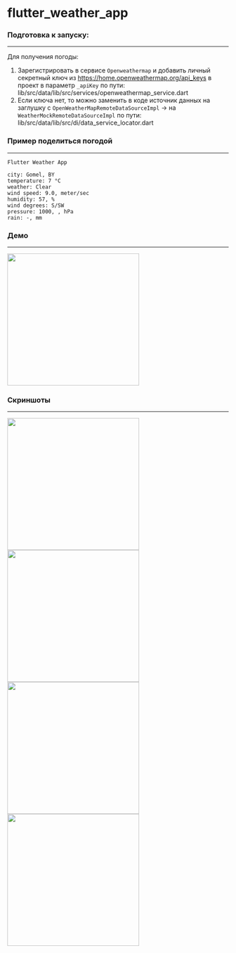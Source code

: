 # flutter_weather_app

### Подготовка к запуску:
---
Для получения погоды:

1. Зарегистрировать в сервисе `Openweathermap` и добавить личный секретный ключ из https://home.openweathermap.org/api_keys в проект в параметр `_apiKey` по пути:
lib/src/data/lib/src/services/openweathermap_service.dart
2. Если ключа нет, то можно заменить в коде источник данных на заглушку с
`OpenWeatherMapRemoteDataSourceImpl` -> на `WeatherMockRemoteDataSourceImpl` по пути: lib/src/data/lib/src/di/data_service_locator.dart

### Пример поделиться погодой
---

```
Flutter Weather App

city: Gomel, BY
temperature: 7 °C
weather: Clear
wind speed: 9.0, meter/sec
humidity: 57, %
wind degrees: S/SW
pressure: 1000, , hPa
rain: -, mm
```

### Демо
---
<img src="docs/demo-share.gif" height=300>

### Скриншоты
---

<img src="https://user-images.githubusercontent.com/47568606/155092576-89b6e467-1112-4252-b207-e0a7d654f860.png" height=300> <img src="
https://user-images.githubusercontent.com/47568606/155092849-422d08fb-3ce9-408d-8fdf-7b6bbda2a280.png" height=300>  <img src="
https://user-images.githubusercontent.com/47568606/155093754-90cedfc4-6685-49bc-83c4-5e5c5da03a79.png" height=300>  <img src="
https://user-images.githubusercontent.com/47568606/155094616-a27949fd-0a08-47d6-8d3e-61606d7efd98.png" height=300>
